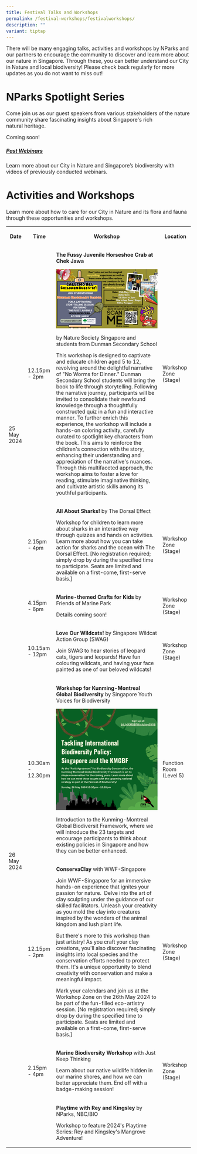 ```yaml
---
title: Festival Talks and Workshops
permalink: /festival-workshops/festivalworkshops/
description: ""
variant: tiptap
---
```

<p>There will be many engaging talks, activities and workshops by NParks
and our partners to encourage the community to discover and learn more
about our nature in Singapore. Through these, you can better understand
our City in Nature and local biodiversity! Please check back regularly
for more updates as you do not want to miss out!</p>
<h1><strong>NParks Spotlight Series</strong></h1>
<p>Come join us as our guest speakers from various stakeholders of the nature
community share fascinating insights about Singapore's rich natural&nbsp;heritage.</p>
<p></p>
<p>Coming soon!</p>
<h5><a href="https://www.youtube.com/playlist?list=PL1_Eb2Fa0jUdJYSx_OSRUEHj9b8V9_Z0G" rel="noopener noreferrer nofollow" target="_blank">Past Webinars</a></h5>
<p>Learn more about our City in Nature and Singapore’s biodiversity with
videos of previously conducted webinars.</p>
<h1><strong>Activities and Workshops</strong></h1>
<p>Learn more about how to care for our City in Nature and its flora and
fauna through these opportunities and workshops.</p>
<table>
<tbody>
<tr>
<th rowspan="1" colspan="1">
<p>Date</p>
</th>
<th rowspan="1" colspan="1">
<p>Time</p>
</th>
<th rowspan="1" colspan="1">
<p>Workshop</p>
</th>
<th rowspan="1" colspan="1">
<p>Location</p>
</th>
</tr>
<tr>
<td rowspan="3" colspan="1">
<p>25 May 2024</p>
</td>
<td rowspan="1" colspan="1">
<p>12.15pm - 2pm</p>
</td>
<td rowspan="1" colspan="1">
<p><strong>The Fussy Juvenile Horseshoe Crab at Chek Jawa</strong>
</p>
<div class="isomer-image-wrapper">
<img style="width: 100%" height="auto" width="100%" alt="" src="/images/EDM_V2.png">
</div>
<p>by Nature Society Singapore and students from Dunman Secondary School</p>
<p></p>
<p>This workshop is designed to captivate and educate children aged 5 to
12, revolving around the delightful narrative of "No Worms for Dinner."
Dunman Secondary School students will bring the book to life through storytelling.
Following the narrative journey, participants will be invited to consolidate
their newfound knowledge through a thoughtfully constructed quiz in a fun
and interactive manner. To further enrich this experience, the workshop
will include a hands-on coloring activity, carefully curated to spotlight
key characters from the book. This aims to reinforce the children's connection
with the story, enhancing their understanding and appreciation of the narrative's
nuances. Through this multifaceted approach, the workshop aims to foster
a love for reading, stimulate imaginative thinking, and cultivate artistic
skills among its youthful participants.</p>
</td>
<td rowspan="1" colspan="1">
<p>Workshop Zone (Stage)</p>
</td>
</tr>
<tr>
<td rowspan="1" colspan="1">
<p>2.15pm - 4pm</p>
</td>
<td rowspan="1" colspan="1">
<p><strong>All About Sharks!</strong> by The Dorsal Effect</p>
<p></p>
<p>Workshop for children to learn more about sharks in an interactive way
through quizzes and hands on activities. Learn more about how you can take
action for sharks and the ocean with The Dorsal Effect. [No registration
required; simply drop by during the specified time to participate. Seats
are limited and available on a first-come, first-serve basis.]</p>
</td>
<td rowspan="1" colspan="1">
<p>Workshop Zone (Stage)</p>
</td>
</tr>
<tr>
<td rowspan="1" colspan="1">
<p>4.15pm - 6pm</p>
</td>
<td rowspan="1" colspan="1">
<p><strong>Marine-themed Crafts for Kids </strong>by Friends of Marine Park</p>
<p></p>
<p>Details coming soon!</p>
</td>
<td rowspan="1" colspan="1">
<p>Workshop Zone (Stage)</p>
</td>
</tr>
<tr>
<td rowspan="4" colspan="1">
<p>26 May 2024</p>
</td>
<td rowspan="1" colspan="1">
<p>10.15am - 12pm</p>
</td>
<td rowspan="1" colspan="1">
<p><strong>Love Our Wildcats! </strong>by Singapore Wildcat Action Group
(SWAG)</p>
<p></p>
<p>Join SWAG to hear stories of leopard cats, tigers and leopards! Have fun
colouring wildcats, and having your face painted as one of our beloved
wildcats!</p>
</td>
<td rowspan="1" colspan="1">
<p>Workshop Zone (Stage)</p>
</td>
</tr>
<tr>
<td rowspan="1" colspan="1">
<p>10.30am - 12.30pm</p>
</td>
<td rowspan="1" colspan="1">
<p><strong>Workshop for Kunming-Montreal Global Biodiversity </strong>by
Singapore Youth Voices for Biodiversity</p>
<div class="isomer-image-wrapper">
<img style="width: 100%" height="auto" width="100%" alt="" src="/images/KMGBF_FOB_Workshop.png">
</div>
<p>Introduction to the Kunming-Montreal Global Biodiversit Framework, where
we will introduce the 23 targets and encourage participants to think about
existing policies in Singapore and how they can be better enhanced.</p>
</td>
<td rowspan="1" colspan="1">
<p>Function Room (Level 5)</p>
</td>
</tr>
<tr>
<td rowspan="1" colspan="1">
<p>12.15pm - 2pm</p>
</td>
<td rowspan="1" colspan="1">
<p><strong>ConservaClay </strong>with WWF-Singapore</p>
<p></p>
<p>Join WWF-Singapore for an immersive hands-on experience that ignites your
passion for nature.&nbsp; Delve into the art of clay sculpting under the
guidance of our skilled facilitators. Unleash your creativity as you mold
the clay into creatures inspired by the wonders of the animal kingdom and
lush plant life.</p>
<p>But there's more to this workshop than just artistry! As you craft your
clay creations, you'll also discover fascinating insights into local species
and the conservation efforts needed to protect them. It's a unique opportunity
to blend creativity with conservation and make a meaningful impact.</p>
<p>Mark your calendars and join us at the Workshop Zone on the 26th May 2024
to be part of the fun-filled eco-artistry session. [No registration required;
simply drop by during the specified time to participate. Seats are limited
and available on a first-come, first-serve basis.]</p>
</td>
<td rowspan="1" colspan="1">
<p>Workshop Zone (Stage)</p>
</td>
</tr>
<tr>
<td rowspan="1" colspan="1">
<p>2.15pm - 4pm</p>
</td>
<td rowspan="1" colspan="1">
<p><strong>Marine Biodiversity Workshop</strong> with Just Keep Thinking</p>
<p></p>
<p>Learn about our native wildlife hidden in our marine shores, and how we
can better appreciate them. End off with a badge-making session!</p>
</td>
<td rowspan="1" colspan="1">
<p>Workshop Zone (Stage)</p>
</td>
</tr>
<tr>
<td rowspan="1" colspan="1">
<p></p>
</td>
<td rowspan="1" colspan="1">
<p></p>
</td>
<td rowspan="1" colspan="1">
<p><strong>Playtime with Rey and Kingsley </strong>by NParks, NBC/BIO</p>
<p>Workshop to feature 2024's Playtime Series: Rey and Kingsley's Mangrove
Adventure!</p>
</td>
<td rowspan="1" colspan="1">
<p></p>
</td>
</tr>
</tbody>
</table>
<p></p>
<p></p>
<p></p>